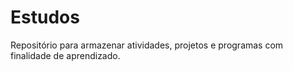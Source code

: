 # Estudos
Repositório para armazenar atividades, projetos e programas com finalidade de aprendizado.
